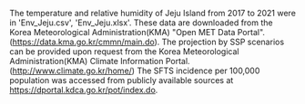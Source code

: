 The temperature and relative humidity of Jeju Island from 2017 to 2021 were in 'Env_Jeju.csv', 'Env_Jeju.xlsx'. These data are downloaded from the Korea Meteorological Administration(KMA) "Open MET Data Portal". (https://data.kma.go.kr/cmmn/main.do).
The projection by SSP scenarios can be provided upon request from the Korea Meteorological Administration(KMA) Climate Information Portal. (http://www.climate.go.kr/home/)
The SFTS incidence per 100,000 population was accessed from publicly available sources at https://dportal.kdca.go.kr/pot/index.do. 
